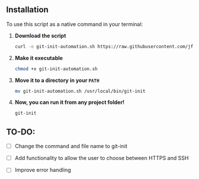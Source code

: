 ## Installation
To use this script as a native command in your terminal:

1. **Download the script**
   ```bash
   curl -o git-init-automation.sh https://raw.githubusercontent.com/jfjoao12/git-bash-automation/main/git-init-automation.sh
   ```
2. **Make it executable**
   ```bash
   chmod +x git-init-automation.sh
   ```
3. **Move it to a directory in your `PATH`**
   ```bash
   mv git-init-automation.sh /usr/local/bin/git-init
   ```
4. **Now, you can run it from any project folder!**
   ```bash
   git-init
   ```

## TO-DO:
- [ ] Change the command and file name to git-init
- [ ] Add functionality to allow the user to choose between HTTPS and SSH
- [ ] Improve error handling

